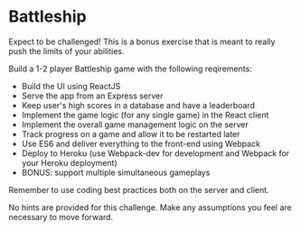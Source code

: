 # Battleship

Expect to be challenged! This is a bonus exercise that is meant to really push the limits of your abilities.

Build a 1-2 player Battleship game with the following reqirements:

- Build the UI using ReactJS
- Serve the app from an Express server
- Keep user's high scores in a database and have a leaderboard
- Implement the game logic (for any single game) in the React client
- Implement the overall game management logic on the server
- Track progress on a game and allow it to be restarted later
- Use ES6 and deliver everything to the front-end using Webpack
- Deploy to Heroku (use Webpack-dev for development and Webpack for your Heroku deployment)
- BONUS: support multiple simultaneous gameplays

Remember to use coding best practices both on the server and client.

No hints are provided for this challenge. Make any assumptions you feel are necessary to move forward.
